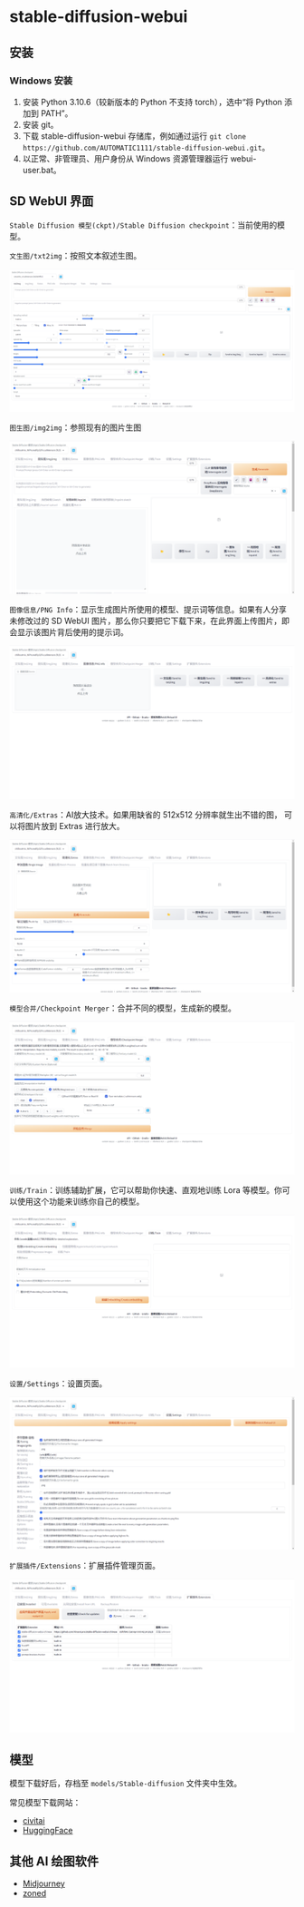 # stable-diffusion-webui

## 安装

### Windows 安装

1. 安装 Python 3.10.6（较新版本的 Python 不支持 torch），选中“将 Python 添加到 PATH”。
2. 安装 git。
3. 下载 stable-diffusion-webui 存储库，例如通过运行 `git clone https://github.com/AUTOMATIC1111/stable-diffusion-webui.git`。
4. 以正常、非管理员、用户身份从 Windows 资源管理器运行 webui-user.bat。

## SD WebUI 界面

`Stable Diffusion 模型(ckpt)/Stable Diffusion checkpoint`：当前使用的模型。

`文生图/txt2img`：按照文本叙述生图。

![txt2img](assets/txt2img.png)

`图生图/img2img`：参照现有的图片生图

![img2img](assets/img2img.png)

`图像信息/PNG Info`：显示生成图片所使用的模型、提示词等信息。如果有人分享
未修改过的 SD WebUI 图片，那么你只要把它下载下来，在此界面上传图片，即会显示该图片背后使用的提示词。

![png-info](assets/png-info.png)

`高清化/Extras`：AI放大技术。如果用缺省的 512x512 分辨率就生出不错的图，
可以将图片放到 Extras 进行放大。

![extras](assets/extras.png)

`模型合并/Checkpoint Merger`：合并不同的模型，生成新的模型。

![checkpoint-merger](assets/checkpoint-merger.png)

`训练/Train`：训练辅助扩展，它可以帮助你快速、直观地训练 Lora 等模型。你可以使用这个功能来训练你自己的模型。

![train](assets/train.png)

`设置/Settings`：设置页面。

![settings](assets/settings.png)

`扩展插件/Extensions`：扩展插件管理页面。

![extensions](assets/extensions.png)

## 模型

模型下载好后，存档至 `models/Stable-diffusion` 文件夹中生效。

常见模型下载网站：

- [civitai](https://civitai.com)
- [HuggingFace](https://huggingface.co/models?other=stable-diffusion)

## 其他 AI 绘图软件

- [Midjourney](https://www.midjourney.com/)
- [zoned](https://zoned.ai/home)
